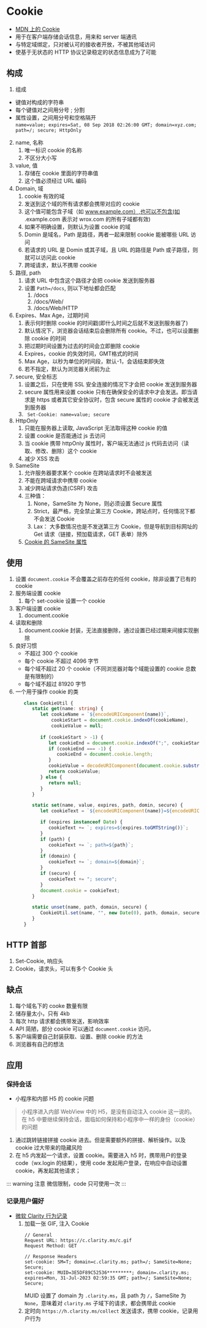 # Cookie
* [MDN 上的 Cookie](https://developer.mozilla.org/zh-CN/docs/web/http/headers/cookie)
* 用于在客户端存储会话信息，用来和 server 端通讯
* 与特定域绑定，只对被认可的接收者开放，不被其他域访问
* 使基于无状态的 HTTP 协议记录稳定的状态信息成为了可能

## 构成
1. 组成
  * 键值对构成的字符串
  * 每个键值对之间用分号 ; 分割
  * 属性设置，之间用分号和空格隔开  
  ` name=value; expires=Sat, 08 Sep 2018 02:26:00 GMT; domain=xyz.com; path=/; secure; HttpOnly `
2. name, 名称
   1. 唯一标识 cookie 的名称
   2. 不区分大小写
3. value, 值
   1. 存储在 cookie 里面的字符串值
   2. 这个值必须经过 URL 编码
4. Domain, 域
   1. cookie 有效的域
   2. 发送到这个域的所有请求都会携带对应的 cookie
   3. 这个值可能包含子域（如 www.example.com）,也可以不包含(如 .example.com 表示对 wrox.com 的所有子域都有效)
   4. 如果不明确设置，则默认为设置 cookie 的域
   5. Domin 是域名，Path 是路径，两者一起来限制 cookie 能被哪些 URL 访问
   6. 若请求的 URL 是 Domin 或其子域，且 URL 的路径是 Path 或子路径，则就可以访问此 cookie
   7. 跨域请求，默认不携带 cookie
5. 路径, path
   1. 请求 URL 中包含这个路径才会把 cookie 发送到服务器
   2. 设置 ` Path=/docs `, 则以下地址都会匹配
      1. /docs
      2. /docs/Web/
      3. /docs/Web/HTTP
6. Expires、Max Age，过期时间
   1. 表示何时删除 cookie 的时间戳(即什么时间之后就不发送到服务器了)
   2. 默认情况下，浏览器会话结束后会删除所有 cookie。不过，也可以设置删除 cookie 的时间
   3. 把过期时间设置为过去的时间会立即删除 cookie
   4. Expires，cookie 的失效时间，GMT格式的时间
   5. Max Age，以秒为单位的时间段，默认-1，会话结束即失效
   6. 若不指定，默认为浏览器关闭前为止
7. secure, 安全标志
   1. 设置之后，只在使用 SSL 安全连接的情况下才会把 cookie 发送到服务器
   2. secure 属性用来设置 cookie 只有在确保安全的请求中才会发送。即当请求是 https 或者其它安全协议时，包含 secure 属性的 cookie 才会被发送到服务器
   3. ` Set-Cookie: name=value; secure`
8. HttpOnly
   1. 只能在服务器上读取, JavaScript 无法取得这种 cookie 的值
   2. 设置 cookie 是否能通过 js 去访问
   3. 当 cookie 携带 httpOnly 属性时，客户端无法通过 js 代码去访问（读取、修改、删除）这个 cookie
   4. 减少 XSS 攻击
9. SameSite
   1. 允许服务器要求某个 cookie 在跨站请求时不会被发送
   2. 不能在跨域请求中携带 cookie
   3. 减少跨站请求伪造(CSRF) 攻击
   4. 三种值： 
      1. None，SameSite 为 None，则必须设置 Secure 属性
      2. Strict，最严格，完全禁止第三方 Cookie，跨站点时，任何情况下都不会发送 Cookie
      3. Lax： 大多数情况也是不发送第三方 Cookie，但是导航到目标网址的 Get 请求（链接，预加载请求，GET 表单）除外
   5. [Cookie 的 SameSite 属性](http://www.ruanyifeng.com/blog/2019/09/cookie-samesite.html)

## 使用
1. 设置 ` document.cookie ` 不会覆盖之前存在的任何 cookie，除非设置了已有的 cookie
2. 服务端设置 cookie
   1. 每个 set-cookie 设置一个 cookie
3. 客户端设置 cookie
   1. document.cookie
4. 读取和删除
   1. document.cookie  封装，无法直接删除，通过设置已经过期来间接实现删除
5. 良好习惯
   * 不超过 300 个 cookie
   * 每个 cookie 不超过 4096 字节
   * 每个域不超过 20 个 cookie（不同浏览器对每个域能设置的 cookie 总数是有限制的）
   * 每个域不超过 81920 字节
6. 一个用于操作 cookie 的类
   ``` typescript
      class CookieUtil {
         static get(name: string) {
            let cookieName = `${encodeURIComponent(name)}`,
                cookieStart = document.cookie.indexOf(cookieName),
                cookieValue = null;
            
            if (cookieStart > -1) {
               let cookieEnd = document.cookie.indexOf(";", cookieStart);
               if (cookieEnd === -1) {
                  cookieEnd = document.cookie.length;
               }
               cookieValue = decodeURIComponent(document.cookie.substring(cookieStart + cookieName.length + 1, cookieEnd));
               return cookieValue;
            } else {
               return null;
            }
         }

         static set(name, value, expires, path, domin, secure) {
            let cookieText = `${encodeURIComponent(name)}=${encodeURIComponent(value)}`;

            if (expires instanceof Date) {
               cookieText += `; expires=${expires.toGMTString()}`;
            }
            if (path) {
               cookieText += `; path=${path}`;
            }
            if (domain) {
               cookieText += `; domain=${domain}`;
            }
            if (secure) {
               cookieText += "; secure";
            }
            document.cookie = cookieText;
         }

         static unset(name, path, domain, secure) {
            CookieUtil.set(name, "", new Date(0), path, domain, secure);
         }
      }
   ```

## HTTP 首部
1. Set-Cookie, 响应头
2. Cookie，请求头，可以有多个 Cookie 头

## 缺点
1. 每个域名下的 cooke 数量有限
2. 储存量太小，只有 4kb
3. 每次 http 请求都会携带发送，影响效率
4. API 简陋，部分 cookie 可以通过 ` document.cookie ` 访问，
5. 客户端需要自己封装获取、设置、删除 cookie 的方法
6. 浏览器有自己的想法

## 应用
### 保持会话
   * 小程序和内部 H5 的 cookie 问题  
   > 小程序进入内部 WebView 中的 H5，是没有自动注入 cookie 这一说的。在 h5 中要继续保持会话，面临如何保持和小程序中一样的身份（cookie）的问题
   1. 通过跳转链接拼接 cookie 进去。但是需要额外的拼接、解析操作。以及 cookie 过大带来的隐藏风险
   2. 在 h5 内发起一个请求，设置 cookie。需要进入 h5 时，携带用户的登录 code（wx.login 的结果），使用 code 发起用户登录，在响应中自动设置 cookie，再发起其他请求；
   
   ::: warning 注意
   微信限制，code 只可使用一次
   :::

### 记录用户偏好
   * [微软 Clarity 行为记录](https://clarity.microsoft.com/)
      1. 加载一张 GIF, 注入 Cookie
         ```json{16-17}
         // General
         Request URL: https://c.clarity.ms/c.gif
         Request Method: GET

         // Response Headers
         set-cookie: SM=T; domain=c.clarity.ms; path=/; SameSite=None; Secure;
         set-cookie: MUID=3E5DF89C52536*********; domain=.clarity.ms; expires=Mon, 31-Jul-2023 02:59:35 GMT; path=/; SameSite=None; Secure; 
         ```
         MUID 设置了 domain 为 ` .clarity.ms `，且 path 为 ` / `，SameSite 为 ` None `，意味着对 ` clarity.ms ` 子域下的请求，都会携带此 cookie
      2. 定时向 ` https://h.clarity.ms/collect ` 发送请求，携带 cookie，记录用户行为